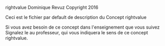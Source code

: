 rightvalue
Dominique Revuz Copyright 2016

Ceci est le fichier par default de description du Concept rightvalue

Si vous avez besoin de ce concept dans l'enseignement que vous suivez
 Signalez le au professeur, qui vous indiquera le sens de ce concept rightvalue.
